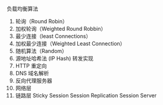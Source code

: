 负载均衡算法

1. 轮询（Round Robin）
2. 加权轮询（Weighted Round Robbin）
3. 最少连接（least Connections）
4. 加权最少连接（Weighted Least Connection）
5. 随机算法（Random）
6. 源地址哈希法 (IP Hash)
转发实现
1. HTTP 重定向
2. DNS 域名解析
3. 反向代理服务器
4. 网络层
5. 链路层
Sticky Session
Session Replication
Session Server
